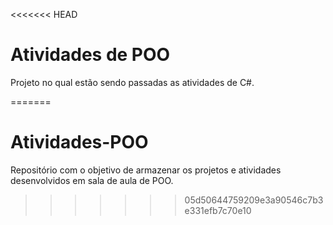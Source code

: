 <<<<<<< HEAD

# Atividades de POO
Projeto no qual estão sendo passadas as atividades de C#.

=======
# Atividades-POO
Repositório com o objetivo de armazenar os projetos e atividades desenvolvidos em sala de aula de POO.
>>>>>>> 05d50644759209e3a90546c7b3e331efb7c70e10
